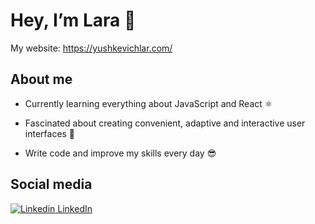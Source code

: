 # Hey, I’m Lara 👋

<!--
**yushkevichlar/yushkevichlar** is a ✨ _special_ ✨ repository because its `README.md` (this file) appears on your GitHub profile.

Here are some ideas to get you started:

- 🔭 I’m currently working on ...
- 🌱 I’m currently learning ...
- 👯 I’m looking to collaborate on ...
- 🤔 I’m looking for help with ...
- 💬 Ask me about ...
- 📫 How to reach me: ...
- 😄 Pronouns: ...
- ⚡ Fun fact: ...
-->
My website: https://yushkevichlar.com/

## About me
- Currently learning everything about JavaScript and React ⚛️

- Fascinated about creating convenient, adaptive and interactive user interfaces 📱

- Write code and improve my skills every day 😎

## Social media
[![Linkedin](https://i.stack.imgur.com/gVE0j.png) LinkedIn](https://www.linkedin.com/in/yushkevichlar)
